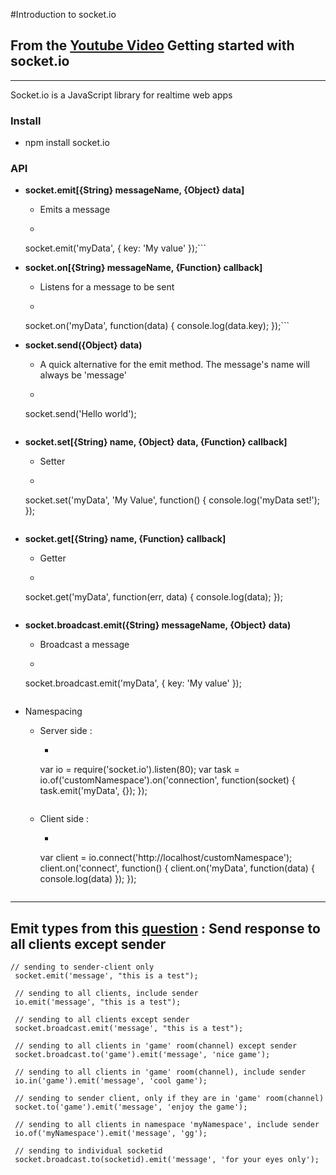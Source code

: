 #Introduction to socket.io
## From the [Youtube Video](https://www.youtube.com/watch?v=nN6gFQMr3yU) Getting started with socket.io
---

Socket.io is a JavaScript library for realtime web apps

### Install 
* npm install socket.io

### API
* **socket.emit[{String} messageName, {Object} data]**
	* Emits a message
	* ```
	socket.emit('myData', {
		key: 'My value'
	});```

* **socket.on[{String} messageName, {Function} callback]**
	* Listens for a message to be sent
	* ```
	socket.on('myData', function(data) {
		console.log(data.key);
	});```

* **socket.send({Object} data)**
	* A quick alternative for the emit method. The message's name will always be 'message'
	* ```
	socket.send('Hello world');
	```

* **socket.set[{String} name, {Object} data, {Function} callback]**
	* Setter 
	* ```
	socket.set('myData', 'My Value', function() {
		console.log('myData set!');
	});
	```

* **socket.get[{String} name, {Function} callback]**
	* Getter 
	* ```
	socket.get('myData', function(err, data) {
		console.log(data);
	});
	```

* **socket.broadcast.emit({String} messageName, {Object} data)** 
	* Broadcast a message 
	* ```
	socket.broadcast.emit('myData', {
		key: 'My value'
	});
	```

* Namespacing
	* Server side :
		* ```
		var io = require('socket.io').listen(80);
		var task = io.of('customNamespace').on('connection', function(socket) {
			task.emit('myData', {});
		});
		```
	* Client side :
		* ```
		var client = io.connect('http://localhost/customNamespace');
		client.on('connect', function() {
			client.on('myData', function(data) {
				console.log(data)
			});
		});
		```
---

## Emit types from this [question](http://stackoverflow.com/questions/10058226/send-response-to-all-clients-except-sender-socket-io) : Send response to all clients except sender

```
// sending to sender-client only
 socket.emit('message', "this is a test");

 // sending to all clients, include sender
 io.emit('message', "this is a test");

 // sending to all clients except sender
 socket.broadcast.emit('message', "this is a test");

 // sending to all clients in 'game' room(channel) except sender
 socket.broadcast.to('game').emit('message', 'nice game');

 // sending to all clients in 'game' room(channel), include sender
 io.in('game').emit('message', 'cool game');

 // sending to sender client, only if they are in 'game' room(channel)
 socket.to('game').emit('message', 'enjoy the game');

 // sending to all clients in namespace 'myNamespace', include sender
 io.of('myNamespace').emit('message', 'gg');

 // sending to individual socketid
 socket.broadcast.to(socketid).emit('message', 'for your eyes only');
 ```
